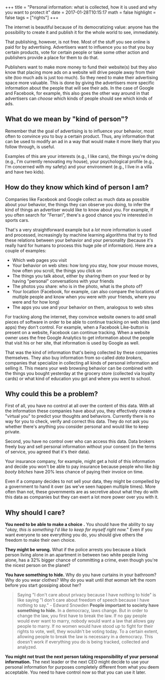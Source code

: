 +++
title = "Personal information: what is collected, how it is used and why you want to protect it"
date = 2017-01-28T10:15:17
math = false
highlight = false
tags = ["rights"]
+++

The internet is beautiful because of its democratizing value: anyone has the possibility to create it and publish it for the whole world to see, immediately.

That publishing, however, is not free. Most of the stuff you see online is paid for by advertising. Advertisers want to influence you so that you buy certain products, vote for certain people or take some other action and publishers provide a place for them to do that.

Publishers want to make more money to fund their website(s) but they also know that placing more ads on a website will drive people away from their site (too much ads is just too much). So they need to make their advertising space more valuable. This is done by giving the advertisers more specific information about the people that will see their ads. In the case of Google and Facebook, for example, this also goes the other way around in that advertisers can _choose_ which kinds of people should see which kinds of ads.

## What do we mean by "kind of person"?

Remember that the goal of advertising is to influence your behavior, most often to convince you to buy a certain product. Thus, any information that can be used to modify an ad in a way that would make it more likely that you follow through, is useful.

Examples of this are your interests (e.g., I like cars), the things you're doing (e.g., I'm currently renovating my house), your psychological profile (e.g., I'm concerned with my safety) and your environment (e.g., I live in a villa and have two kids).

## How do they know which kind of person I am?

Companies like Facebook and Google collect as much data as possible about your behavior, the things they can observe you doing, to infer the kind of things an advertiser would like to know about you. For example, if you often search for "Ferrari", there's a good chance you're interested in sports cars.

That's a very straightforward example but a _lot_ more information is used and processed, increasingly by machine learning algorithms that try to find these relations between your behavior and your personality (because it's really hard for humans to process this huge pile of information). Here are a couple of examples:

* Which web pages you visit
* Your behavior on web sites: how long you stay, how your mouse moves, how often you scroll, the things you click on
* The things you talk about, either by sharing them on your feed or by having "personal" conversations with your friends
* The photos you share: who is in the photo, what is the photo of?
* Your location (Facebook, for example, can also compare the locations of multiple people and know when you were with your friends, where you were and for how long)
* The apps you use and your behavior on them, analogous to web sites

For tracking along the internet, they convince website owners to add small pieces of software in order to be able to continue tracking on web sites (and apps) they don't control. For example, when a Facebook Like-button is present on a website, Facebook can continue tracking. When a website owner uses the free Google Analytics to get information about the people that visit his or her site, that information is used by Google as well.

That was the kind of information that's being collected by these companies themselves. They also buy information from so-called _data brokers_, companies that specialize in collecting all kinds of personal information and selling it. This means your web browsing behavior can be combined with the things you bought yesterday at the grocery store (collected via loyalty cards) or what kind of education you got and where you went to school.

## Why could this be a problem?

First of all, you have no control at all over the content of this data. With all the information these companies have about you, they effectively create a "virtual you" to predict your thoughts and behaviors. Currently there is no way for you to check, verify and correct this data. They do not ask you whether there's anything you consider personal and would like to keep private.

Second, you have no control over who can access this data. Data brokers freely buy and sell personal information without your consent (in the terms of service, you agreed that it's their data).

Your insurance company, for example, might get a hold of this information and decide you won't be able to pay insurance because people who like _big booty bitches_ have 20% less chance of paying their invoice on time.

Even if a company decides to not sell your data, they might be compelled by a government to hand it over (as we've seen happen multiple times). More often than not, these governments are as secretive about what they do with this data as companies but they can exert a lot more power over you with it.

## Why should I care?

**You need to be able to make a choice** **.** You should have the ability to say "_okay, this is something I'd like to keep for myself right now._" Even if you want everyone to see everything you do, you should give others the freedom to make their own choice.

**They might be wrong.** What if the police arrests you because a black person living alone in an apartment in between two white people living alone, has a 32% bigger chance of committing a crime, even though you're the nicest person on the planet?

**You have something to hide.** Why do you have curtains in your bathroom? Why do you wear clothes? Why do you wait until _that woman_ left the room before you start gossiping about her?

> Saying "I don't care about privacy because I have nothing to hide" is like saying "I don't care about freedom of speech because I have nothing to say." - Edward Snowden
**People important to society have something to hide.** In a democracy, laws change. But in order to change the law, you first have to break the law. If no gay people would ever want to marry, nobody would want a law that allows gay people to marry. If no women would have stood up to fight for their rights to vote, well, they wouldn't be voting today. To a certain extent, allowing people to break the law is necessary in a democracy. This doesn't work if everything you do is being tracked, collected and analyzed.

**You might not trust the next person taking responsibility of your personal information.** The next leader or the next CEO might decide to use your personal information for purposes completely different from what you deem acceptable. You need to have control _now_ so that you can use it later.
